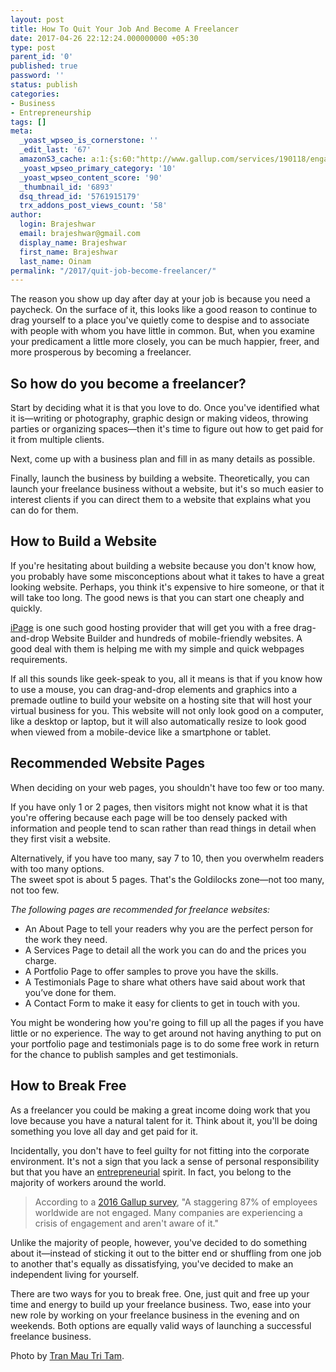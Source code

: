 ```yaml
---
layout: post
title: How To Quit Your Job And Become A Freelancer
date: 2017-04-26 22:12:24.000000000 +05:30
type: post
parent_id: '0'
published: true
password: ''
status: publish
categories:
- Business
- Entrepreneurship
tags: []
meta:
  _yoast_wpseo_is_cornerstone: ''
  _edit_last: '67'
  amazonS3_cache: a:1:{s:60:"http://www.gallup.com/services/190118/engaged-workplace.aspx";a:1:{s:9:"timestamp";i:1493352122;}}
  _yoast_wpseo_primary_category: '10'
  _yoast_wpseo_content_score: '90'
  _thumbnail_id: '6893'
  dsq_thread_id: '5761915179'
  trx_addons_post_views_count: '58'
author:
  login: Brajeshwar
  email: brajeshwar@gmail.com
  display_name: Brajeshwar
  first_name: Brajeshwar
  last_name: Oinam
permalink: "/2017/quit-job-become-freelancer/"
---
```

<p>The reason you show up day after day at your job is because you need a paycheck. On the surface of it, this looks like a good reason to continue to drag yourself to a place you've quietly come to despise and to associate with people with whom you have little in common. But, when you examine your predicament a little more closely, you can be much happier, freer, and more prosperous by becoming a freelancer.</p>
<h2>So how do you become a freelancer?</h2>
<p>Start by deciding what it is that you love to do. Once you've identified what it is—writing or photography, graphic design or making videos, throwing parties or organizing spaces—then it's time to figure out how to get paid for it from multiple clients.</p>
<p>Next, come up with a business plan and fill in as many details as possible. </p>
<p>Finally, launch the business by building a website. Theoretically, you can launch your freelance business without a website, but it's so much easier to interest clients if you can direct them to a website that explains what you can do for them.</p>

<h2>How to Build a Website</h2>
<p>If you're hesitating about building a website because you don't know how, you probably have some misconceptions about what it takes to have a great looking website. Perhaps, you think it's expensive to hire someone, or that it will take too long. The good news is that you can start one cheaply and quickly.</p>
<p><a href="https://www.ipage.com/web-hosting">iPage</a> is one such good hosting provider that will get you with a free drag-and-drop Website Builder and hundreds of mobile-friendly websites. A good deal with them is helping me with my simple and quick webpages requirements.</p>
<p>If all this sounds like geek-speak to you, all it means is that if you know how to use a mouse, you can drag-and-drop elements and graphics into a premade outline to build your website on a hosting site that will host your virtual business for you. This website will not only look good on a computer, like a desktop or laptop, but it will also automatically resize to look good when viewed from a mobile-device like a smartphone or tablet.</p>
<h2>Recommended Website Pages</h2>
<p>When deciding on your web pages, you shouldn't have too few or too many.</p>
<p>If you have only 1 or 2 pages, then visitors might not know what it is that you're offering because each page will be too densely packed with information and people tend to scan rather than read things in detail when they first visit a website. </p>
<p>Alternatively, if you have too many, say 7 to 10, then you overwhelm readers with too many options.<br />
The sweet spot is about 5 pages. That's the Goldilocks zone—not too many, not too few.</p>
<p><em>The following pages are recommended for freelance websites:</em></p>
<ul>
<li>An About Page to tell your readers why you are the perfect person for the work they need.</li>
<li>A Services Page to detail all the work you can do and the prices you charge.</li>
<li>A Portfolio Page to offer samples to prove you have the skills.</li>
<li>A Testimonials Page to share what others have said about work that you’ve done for them.</li>
<li>A Contact Form to make it easy for clients to get in touch with you.</li>
</ul>
<p>You might be wondering how you're going to fill up all the pages if you have little or no experience. The way to get around not having anything to put on your portfolio page and testimonials page is to do some free work in return for the chance to publish samples and get testimonials.</p>
<h2>How to Break Free</h2>
<p>As a freelancer you could be making a great income doing work that you love because you have a natural talent for it. Think about it, you'll be doing something you love all day and get paid for it.</p>
<p>Incidentally, you don't have to feel guilty for not fitting into the corporate environment. It's not a sign that you lack a sense of personal responsibility but that you have an <a href="http://brajeshwar.wpengine.com/2016/are-you-a-freelancer-an-entrepreneur-or-a-salesperson/">entrepreneurial</a> spirit. In fact, you belong to the majority of workers around the world. </p>
<blockquote><p>According to a <a href="http://www.gallup.com/services/190118/engaged-workplace.aspx">2016 Gallup survey</a>, "A staggering 87% of employees worldwide are not engaged. Many companies are experiencing a crisis of engagement and aren't aware of it."</p></blockquote>
<p>Unlike the majority of people, however, you've decided to do something about it—instead of sticking it out to the bitter end or shuffling from one job to another that's equally as dissatisfying, you've decided to make an independent living for yourself.</p>
<p>There are two ways for you to break free. One, just quit and free up your time and energy to build up your freelance business. Two, ease into your new role by working on your freelance business in the evening and on weekends. Both options are equally valid ways of launching a successful freelance business.</p>
<p>Photo by <a href="https://unsplash.com/@tranmautritam">Tran Mau Tri Tam</a>.</p>
